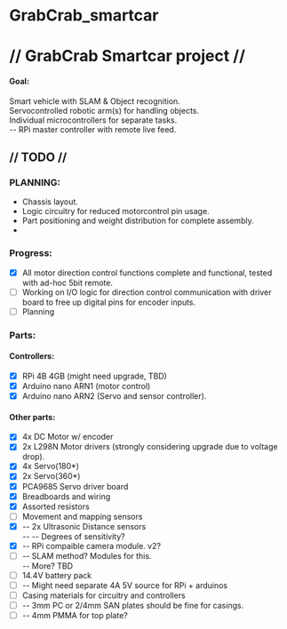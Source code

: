 # GrabCrab_smartcar
 
# // GrabCrab Smartcar project //

#### Goal:
Smart vehicle with SLAM & Object recognition.  
Servocontrolled robotic arm(s) for handling objects.  
Individual microcontrollers for separate tasks.  
-- RPi master controller with remote live feed.  

## // TODO //  
### PLANNING:  
- Chassis layout.  
- Logic circuitry for reduced motorcontrol pin usage.  
- Part positioning and weight distribution for complete assembly.  
-   
  
### Progress:  
- [x] All motor direction control functions complete and functional, tested with ad-hoc 5bit remote.  
- [ ] Working on I/O logic for direction control communication with driver board to free up digital pins for encoder inputs.  
- [ ] Planning
  
### Parts:   
#### Controllers:  
- [x] RPi 4B 4GB (might need upgrade, TBD)
- [x] Arduino nano ARN1 (motor control)  
- [x] Arduino nano ARN2 (Servo and sensor controller).  
#### Other parts:  
- [x] 4x DC Motor w/ encoder  
- [x] 2x L298N Motor drivers (strongly considering upgrade due to voltage drop).  
- [x] 4x Servo(180*)  
- [x] 2x Servo(360*)
- [x] PCA9685 Servo driver board  
- [x] Breadboards and wiring
- [x] Assorted resistors
- [ ] Movement and mapping sensors  
- [x] -- 2x Ultrasonic Distance sensors  
-- -- Degrees of sensitivity?  
- [x] -- RPi compaible camera module. v2?  
- [ ] -- SLAM method? Modules for this.  
-- More? TBD  
- [ ] 14.4V battery pack  
- [ ] -- Might need separate 4A 5V source for RPi + arduinos  
- [ ] Casing materials for circuitry and controllers  
- [ ] -- 3mm PC or 2/4mm SAN plates should be fine for casings.  
- [ ] -- 4mm PMMA for top plate?  
